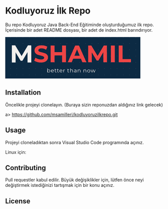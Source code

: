 # Kodluyoruz İlk Repo
Bu repo Kodluyoruz Java Back-End Eğitiminde oluşturduğumuz ilk repo. İçerisinde bir adet README dosyası, bir adet de index.html barındırıyor.

![Mshamil Logo](https://github.com/msamilleri/kodluyoruzilkrepo/blob/main/msahmil.png)

## Installation
Öncelikle projeyi clonelayın. (Buraya sizin reponuzdan aldığınız link gelecek)

a> https://github.com/msamilleri/kodluyoruzilkrepo.git

## Usage
Projeyi cloneladıktan sonra Visual Studio Code programında açınız.

Linux için:

## Contributing
Pull requestler kabul edilir. Büyük değişiklikler için, lütfen önce neyi değiştirmek istediğinizi tartışmak için bir konu açınız.


## License